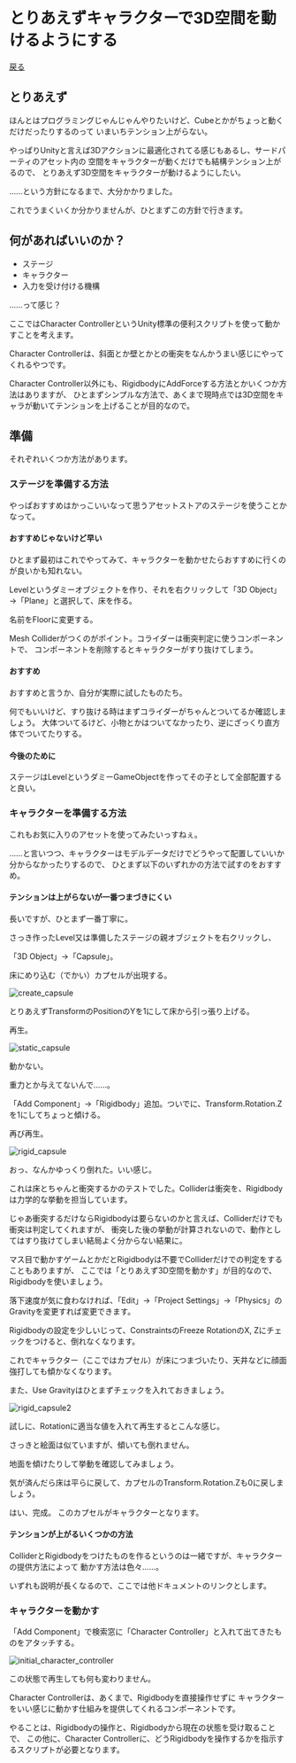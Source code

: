 # とりあえずキャラクターで3D空間を動けるようにする

[戻る](./../index.md)

## とりあえず

ほんとはプログラミングじゃんじゃんやりたいけど、Cubeとかがちょっと動くだけだったりするのって
いまいちテンション上がらない。

やっぱりUnityと言えば3Dアクションに最適化されてる感じもあるし、サードパーティのアセット内の
空間をキャラクターが動くだけでも結構テンション上がるので、
とりあえず3D空間をキャラクターが動けるようにしたい。

……という方針になるまで、大分かかりました。

これでうまくいくか分かりませんが、ひとまずこの方針で行きます。

## 何があればいいのか？

- ステージ
- キャラクター
- 入力を受け付ける機構

……って感じ？

ここではCharacter ControllerというUnity標準の便利スクリプトを使って動かすことを考えます。

Character Controllerは、斜面とか壁とかとの衝突をなんかうまい感じにやってくれるやつです。

Character Controller以外にも、RigidbodyにAddForceする方法とかいくつか方法はありますが、
ひとまずシンプルな方法で、あくまで現時点では3D空間をキャラが動いてテンションを上げることが目的なので。

## 準備

それぞれいくつか方法があります。

### ステージを準備する方法

やっぱおすすめはかっこいいなって思うアセットストアのステージを使うことかなって。

#### おすすめじゃないけど早い

ひとまず最初はこれでやってみて、キャラクターを動かせたらおすすめに行くのが良いかも知れない。

Levelというダミーオブジェクトを作り、それを右クリックして「3D Object」→「Plane」と選択して、床を作る。

名前をFloorに変更する。

Mesh Colliderがつくのがポイント。コライダーは衝突判定に使うコンポーネントで、
コンポーネントを削除するとキャラクターがすり抜けてしまう。

#### おすすめ

おすすめと言うか、自分が実際に試したものたち。



何でもいいけど、すり抜ける時はまずコライダーがちゃんとついてるか確認しましょう。
大体ついてるけど、小物とかはついてなかったり、逆にざっくり直方体でついてたりする。

#### 今後のために

ステージはLevelというダミーGameObjectを作ってその子として全部配置すると良い。

### キャラクターを準備する方法

これもお気に入りのアセットを使ってみたいっすねぇ。

……と言いつつ、キャラクターはモデルデータだけでどうやって配置していいか分からなかったりするので、
ひとまず以下のいずれかの方法で試すのをおすすめ。

#### テンションは上がらないが一番つまづきにくい

長いですが、ひとまず一番丁寧に。

さっき作ったLevel又は準備したステージの親オブジェクトを右クリックし、

「3D Object」→「Capsule」。

床にめり込む（でかい）カプセルが出現する。

![create_capsule](./media/character_control/create_capsule.png)

とりあえずTransformのPositionのYを1にして床から引っ張り上げる。

再生。

![static_capsule](./media/character_control/static_capsule.png)

動かない。

重力とか与えてないんで……。

「Add Component」→「Rigidbody」追加。ついでに、Transform.Rotation.Zを1にしてちょっと傾ける。

再び再生。

![rigid_capsule](./media/character_control/rigid_capsule.png)

おっ、なんかゆっくり倒れた。いい感じ。

これは床とちゃんと衝突するかのテストでした。Colliderは衝突を、Rigidbodyは力学的な挙動を担当しています。

じゃあ衝突するだけならRigidbodyは要らないのかと言えば、Colliderだけでも衝突は判定してくれますが、
衝突した後の挙動が計算されないので、動作としてはすり抜けてしまい結局よく分からない結果に。

マス目で動かすゲームとかだとRigidbodyは不要でColliderだけでの判定をすることもありますが、
ここでは「とりあえず3D空間を動かす」が目的なので、Rigidbodyを使いましょう。

落下速度が気に食わなければ、「Edit」→「Project Settings」→「Physics」のGravityを変更すれば変更できます。

Rigidbodyの設定を少しいじって、ConstraintsのFreeze RotationのX, Zにチェックをつけると、倒れなくなります。

これでキャラクター（ここではカプセル）が床につまづいたり、天井などに顔面強打しても傾かなくなります。

また、Use Gravityはひとまずチェックを入れておきましょう。

![rigid_capsule2](./media/character_control/rigid_capsule2.png)

試しに、Rotationに適当な値を入れて再生するとこんな感じ。

さっきと絵面は似ていますが、傾いても倒れません。

地面を傾けたりして挙動を確認してみましょう。

気が済んだら床は平らに戻して、カプセルのTransform.Rotation.Zも0に戻しましょう。

はい、完成。
このカプセルがキャラクターとなります。

#### テンションが上がるいくつかの方法

ColliderとRigidbodyをつけたものを作るというのは一緒ですが、キャラクターの提供方法によって
動かす方法は色々……。

いずれも説明が長くなるので、ここでは他ドキュメントのリンクとします。



### キャラクターを動かす

「Add Component」で検索窓に「Character Controller」と入れて出てきたものをアタッチする。

![initial_character_controller](./media/character_control/initial_character_controller.png)

この状態で再生しても何も変わりません。

Character Controllerは、あくまで、Rigidbodyを直接操作せずに
キャラクターをいい感じに動かす仕組みを提供してくれるコンポーネントです。

やることは、Rigidbodyの操作と、Rigidbodyから現在の状態を受け取ることで、
この他に、Character Controllerに、どうRigidbodyを操作するかを指示するスクリプトが必要となります。





